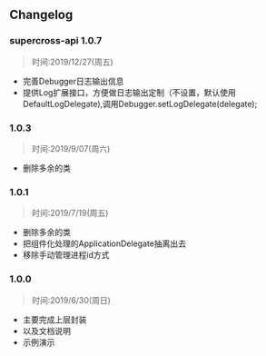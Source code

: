 ## Changelog

### supercross-api 1.0.7
> 时间:2019/12/27(周五)

* 完善Debugger日志输出信息
* 提供Log扩展接口，方便做日志输出定制（不设置，默认使用DefaultLogDelegate),调用Debugger.setLogDelegate(delegate); 

### 1.0.3
> 时间:2019/9/07(周六)

* 删除多余的类

### 1.0.1
> 时间:2019/7/19(周五)

* 删除多余的类
* 把组件化处理的ApplicationDelegate抽离出去
* 移除手动管理进程id方式

### 1.0.0
> 时间:2019/6/30(周日)

* 主要完成上层封装
* 以及文档说明
* 示例演示

